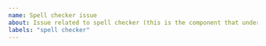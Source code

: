 ```yaml
---
name: Spell checker issue
about: Issue related to spell checker (this is the component that underlines mis-spelled words in red)
labels: "spell checker"
---
```


<!--
tl;dr
* search for duplicates also in closed issues
* one issue per topic
* reduce screenshot size

Make sure you actually enabled HeliBoard spell checker. Usually it can be found in System Settings -> System -> Languages -> Advanced -> Spell Checker, but this may depend on Android version.
Note that the menu when tapping a word underlined in red is coming form the Android system and is not under control of HeliBoard.

Please search open and closed issues to avoid duplicates. Maybe what you want has already been discussed or is mentioned in the readme.
Open one issue per topic / request, and do not use this category for bug reports or feature requests.
If you add screenshots, reduce the size or use thumbnails to keep the issue nicely readable.
-->
